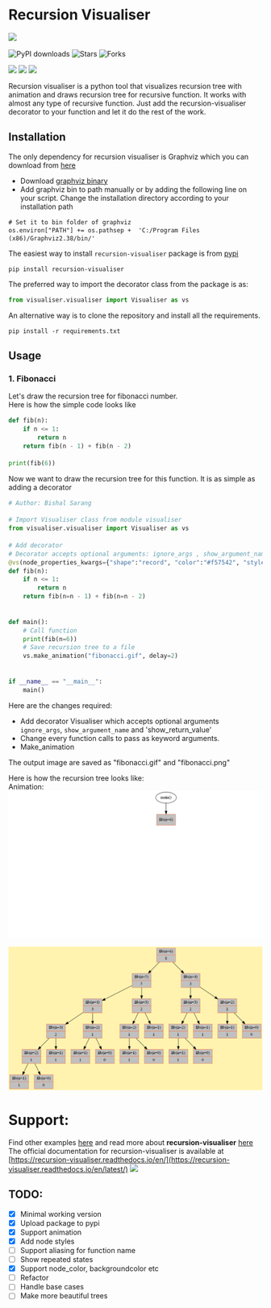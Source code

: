 # Recursion Visualiser  

![](https://forthebadge.com/images/badges/made-with-python.svg)

![PyPI downloads](https://img.shields.io/pypi/dm/recursion-visualiser)
![Stars](https://img.shields.io/github/stars/Bishalsarang/Recursion-Tree-Visualizer)
![Forks](https://img.shields.io/github/forks/Bishalsarang/Recursion-Tree-Visualizer)

![](https://img.shields.io/pypi/v/recursion-visualiser)
![](https://img.shields.io/pypi/pyversions/recursion-visualiser)
![](https://img.shields.io/github/license/Bishalsarang/Recursion-Tree-Visualizer?logo=MIT)

Recursion visualiser is a python tool that visualizes recursion tree with animation and draws recursion tree for recursive function.
It works with almost any type of recursive function.
Just add the recursion-visualiser decorator to your function and let it do the rest of the work.

  
  ## Installation  
The only dependency for recursion visualiser is Graphviz which you can download from [here](https://www.graphviz.org/download/)  
  
- Download  [graphviz binary](https://www.graphviz.org/download/)  
- Add graphviz bin to path manually or by adding the following line on your script. Change the installation directory according to your installation path  
  
```  
# Set it to bin folder of graphviz  
os.environ["PATH"] += os.pathsep +  'C:/Program Files (x86)/Graphviz2.38/bin/'  
```  

  
The easiest way to  install ```recursion-visualiser``` package is from [pypi](https://pypi.org/project/recursion-visualiser/)
```
pip install recursion-visualiser
```
The preferred way to import the decorator class from the package is as:
```python
from visualiser.visualiser import Visualiser as vs
```

An alternative way is to clone the repository and install all the requirements.
```
pip install -r requirements.txt
```

## Usage 
### 1.  Fibonacci  
Let's draw the recursion tree for fibonacci number.  
Here is how the simple code looks like  
```python  
def fib(n):  
    if n <= 1: 
        return n 
    return fib(n - 1) + fib(n - 2)  

print(fib(6))  
```  
  
Now we want to draw the recursion tree for this function. It is as simple as adding a decorator  
```python  
# Author: Bishal Sarang

# Import Visualiser class from module visualiser
from visualiser.visualiser import Visualiser as vs

# Add decorator
# Decorator accepts optional arguments: ignore_args , show_argument_name, show_return_value and node_properties_kwargs
@vs(node_properties_kwargs={"shape":"record", "color":"#f57542", "style":"filled", "fillcolor":"grey"})
def fib(n):
    if n <= 1:
        return n
    return fib(n=n - 1) + fib(n=n - 2)


def main():
    # Call function
    print(fib(n=6))
    # Save recursion tree to a file
    vs.make_animation("fibonacci.gif", delay=2)


if __name__ == "__main__":
    main()
```  
Here are the changes required:  
 
 - Add decorator Visualiser which accepts optional arguments `ignore_args`, `show_argument_name`  and 'show_return_value'   
 - Change every function calls to pass as keyword arguments.  
 - Make_animation
  
 The output image are saved as "fibonacci.gif" and "fibonacci.png"
 
Here is how the recursion tree looks like:  
Animation:
![enter image description here](https://raw.githubusercontent.com/Bishalsarang/Recursion-Tree-Visualizer/master/examples/fibonacci.gif)  
  
![enter image description here](https://raw.githubusercontent.com/Bishalsarang/Recursion-Tree-Visualizer/master/examples/fibonacci.png)  


# Support:
Find other examples [here](https://github.com/sarangbishal/Recursion-Tree-Visualizer/tree/master/examples)
and read more about **recursion-visualiser** [here](https://github.com/sarangbishal/Recursion-Tree-Visualizer/blob/master/Examples.md)
The official documentation for recursion-visualiser is available at [https://recursion-visualiser.readthedocs.io/en/](https://recursion-visualiser.readthedocs.io/en/latest/) ![](https://img.shields.io/badge/under-progress-green)

## TODO:  
 - [x] Minimal working version  
 - [x] Upload package to pypi  
 - [x] Support animation
 - [x] Add node styles
 - [ ] Support aliasing for function name
 - [ ] Show repeated states
 - [x] Support node_color, backgroundcolor etc
 - [ ] Refactor  
 - [ ] Handle base cases  
 - [ ] Make more beautiful trees
